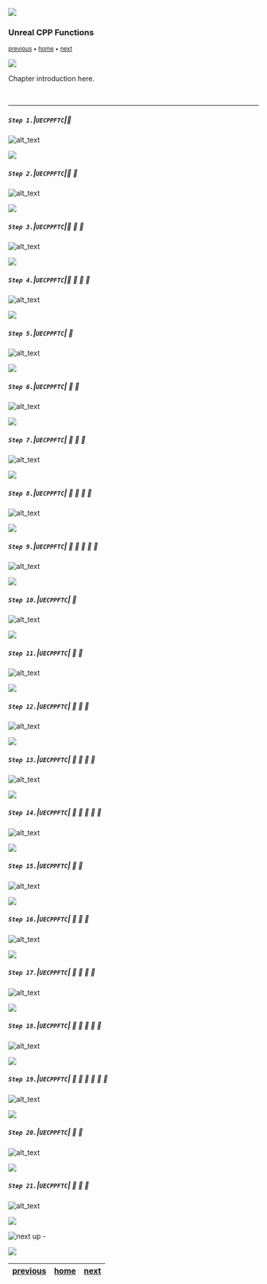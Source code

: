 ![](../images/line3.png)

### Unreal CPP Functions

<sub>[previous](../bp-functions/README.md#user-content-blueprint-functions) • [home](../README.md#user-content-ue5-cpp-functions--templates--classes) • [next](../)</sub>

![](../images/line3.png)

Chapter introduction here.

<br>

---

##### `Step 1.`\|`UECPPFTC`|:small_blue_diamond:

![alt_text](images/newCppClass.png)

![](../images/line2.png)

##### `Step 2.`\|`UECPPFTC`|:small_blue_diamond: :small_blue_diamond: 

![alt_text](images/uTextRenderComponent.png)

![](../images/line2.png)

##### `Step 3.`\|`UECPPFTC`|:small_blue_diamond: :small_blue_diamond: :small_blue_diamond:

![alt_text](images/uTextRender.png)

![](../images/line2.png)

##### `Step 4.`\|`UECPPFTC`|:small_blue_diamond: :small_blue_diamond: :small_blue_diamond: :small_blue_diamond:

![alt_text](images/initalHealthCounterH.png)

![](../images/line2.png)

##### `Step 5.`\|`UECPPFTC`| :small_orange_diamond:

![alt_text](images/healthComponentInConstructor.png)

![](../images/line2.png)

##### `Step 6.`\|`UECPPFTC`| :small_orange_diamond: :small_blue_diamond:

![alt_text](images/compile.png)

![](../images/line2.png)

##### `Step 7.`\|`UECPPFTC`| :small_orange_diamond: :small_blue_diamond: :small_blue_diamond:

![alt_text](images/defaultLevels.png)

![](../images/line2.png)

##### `Step 8.`\|`UECPPFTC`| :small_orange_diamond: :small_blue_diamond: :small_blue_diamond: :small_blue_diamond:

![alt_text](images/healthCounterComponentCPP.png)

![](../images/line2.png)

##### `Step 9.`\|`UECPPFTC`| :small_orange_diamond: :small_blue_diamond: :small_blue_diamond: :small_blue_diamond: :small_blue_diamond:

![alt_text](images/addHealth.png)

![](../images/line2.png)

##### `Step 10.`\|`UECPPFTC`| :large_blue_diamond:

![alt_text](images/healthIntCastInGame.png)

![](../images/line2.png)

##### `Step 11.`\|`UECPPFTC`| :large_blue_diamond: :small_blue_diamond: 

![alt_text](images/runGameFromDebugger.png)

![](../images/line2.png)

##### `Step 12.`\|`UECPPFTC`| :large_blue_diamond: :small_blue_diamond: :small_blue_diamond: 

![alt_text](images/yellowInGame.png)

![](../images/line2.png)

##### `Step 13.`\|`UECPPFTC`| :large_blue_diamond: :small_blue_diamond: :small_blue_diamond:  :small_blue_diamond: 

![alt_text](images/doDamageFuncDef.png)

![](../images/line2.png)

##### `Step 14.`\|`UECPPFTC`| :large_blue_diamond: :small_blue_diamond: :small_blue_diamond: :small_blue_diamond:  :small_blue_diamond: 

![alt_text](images/defineDoDamage.png)

![](../images/line2.png)

##### `Step 15.`\|`UECPPFTC`| :large_blue_diamond: :small_orange_diamond: 

![alt_text](images/compileDoDamage.png)

![](../images/line2.png)

##### `Step 16.`\|`UECPPFTC`| :large_blue_diamond: :small_orange_diamond:   :small_blue_diamond: 

![alt_text](images/Do10DamageInGame.png)

![](../images/line2.png)

##### `Step 17.`\|`UECPPFTC`| :large_blue_diamond: :small_orange_diamond: :small_blue_diamond: :small_blue_diamond:

![alt_text](images/sizeAlignment.png)

![](../images/line2.png)

##### `Step 18.`\|`UECPPFTC`| :large_blue_diamond: :small_orange_diamond: :small_blue_diamond: :small_blue_diamond: :small_blue_diamond:

![alt_text](images/compileRestart.png)

![](../images/line2.png)

##### `Step 19.`\|`UECPPFTC`| :large_blue_diamond: :small_orange_diamond: :small_blue_diamond: :small_blue_diamond: :small_blue_diamond: :small_blue_diamond:

![alt_text](images/.png)

![](../images/line2.png)

##### `Step 20.`\|`UECPPFTC`| :large_blue_diamond: :large_blue_diamond:

![alt_text](images/.png)

![](../images/line2.png)

##### `Step 21.`\|`UECPPFTC`| :large_blue_diamond: :large_blue_diamond: :small_blue_diamond:

![alt_text](images/.png)

![](../images/line.png)

<!-- <img src="https://via.placeholder.com/1000x100/45D7CA/000000/?text=Next Up - ADD NEXT PAGE"> -->

![next up - ](images/banner.png)

![](../images/line.png)

| [previous](../bp-functions/README.md#user-content-blueprint-functions)| [home](../README.md#user-content-ue5-cpp-functions--templates--classes) | [next](../)|
|---|---|---|
